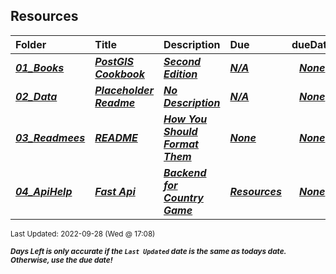 ## Resources

| Folder | Title | Description | Due | dueDate |  |
|:------|:------|:------|:------|:-----:|-----|
| ***<a href="https://github.com/rugbyprof/5443-Spatial-DB/tree/master/Resources/01_Books">01_Books</a>*** | ***<a href="https://github.com/rugbyprof/5443-Spatial-DB/tree/master/Resources/01_Books"> PostGIS Cookbook </a>*** | ***<a href="https://github.com/rugbyprof/5443-Spatial-DB/tree/master/Resources/01_Books"> Second Edition</a>*** | ***<a href="https://github.com/rugbyprof/5443-Spatial-DB/tree/master/Resources/01_Books">N/A</a>*** | ***<a href="https://github.com/rugbyprof/5443-Spatial-DB/tree/master/Resources/01_Books">None</a>*** |  |
| ***<a href="https://github.com/rugbyprof/5443-Spatial-DB/tree/master/Resources/02_Data">02_Data</a>*** | ***<a href="https://github.com/rugbyprof/5443-Spatial-DB/tree/master/Resources/02_Data"> Placeholder Readme </a>*** | ***<a href="https://github.com/rugbyprof/5443-Spatial-DB/tree/master/Resources/02_Data"> No Description</a>*** | ***<a href="https://github.com/rugbyprof/5443-Spatial-DB/tree/master/Resources/02_Data">N/A</a>*** | ***<a href="https://github.com/rugbyprof/5443-Spatial-DB/tree/master/Resources/02_Data">None</a>*** |  |
| ***<a href="https://github.com/rugbyprof/5443-Spatial-DB/tree/master/Resources/03_Readmees">03_Readmees</a>*** | ***<a href="https://github.com/rugbyprof/5443-Spatial-DB/tree/master/Resources/03_Readmees"> README </a>*** | ***<a href="https://github.com/rugbyprof/5443-Spatial-DB/tree/master/Resources/03_Readmees"> How You Should Format Them</a>*** | ***<a href="https://github.com/rugbyprof/5443-Spatial-DB/tree/master/Resources/03_Readmees"> None</a>*** | ***<a href="https://github.com/rugbyprof/5443-Spatial-DB/tree/master/Resources/03_Readmees">None</a>*** |  |
| ***<a href="https://github.com/rugbyprof/5443-Spatial-DB/tree/master/Resources/04_ApiHelp">04_ApiHelp</a>*** | ***<a href="https://github.com/rugbyprof/5443-Spatial-DB/tree/master/Resources/04_ApiHelp"> Fast Api </a>*** | ***<a href="https://github.com/rugbyprof/5443-Spatial-DB/tree/master/Resources/04_ApiHelp"> Backend for Country Game</a>*** | ***<a href="https://github.com/rugbyprof/5443-Spatial-DB/tree/master/Resources/04_ApiHelp"> Resources</a>*** | ***<a href="https://github.com/rugbyprof/5443-Spatial-DB/tree/master/Resources/04_ApiHelp">None</a>*** |  |

<sup>Last Updated: 2022-09-28 (Wed @ 17:08)</sup> 

<sup>***Days Left is only accurate if the `Last Updated` date is the same as todays date. Otherwise, use the due date!***</sup> 